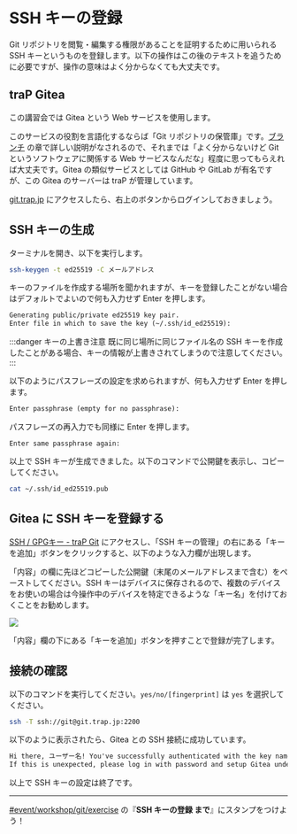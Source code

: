 # SSH キーの登録

Git リポジトリを閲覧・編集する権限があることを証明するために用いられる SSH キーというものを登録します。以下の操作はこの後のテキストを追うために必要ですが、操作の意味はよく分からなくても大丈夫です。

## traP Gitea

この講習会では Gitea という Web サービスを使用します。

このサービスの役割を言語化するならば「Git リポジトリの保管庫」です。[ブランチ](/text/chapter-1/branch.html#gitea-の役割) の章で詳しい説明がなされるので、それまでは「よく分からないけど Git というソフトウェアに関係する Web サービスなんだな」程度に思ってもらえれば大丈夫です。Gitea の類似サービスとしては GitHub や GitLab が有名ですが、この Gitea のサーバーは traP が管理しています。

[git.trap.jp](https://git.trap.jp/) にアクセスしたら、右上のボタンからログインしておきましょう。

## SSH キーの生成

ターミナルを開き、以下を実行します。

```sh
ssh-keygen -t ed25519 -C メールアドレス
```

キーのファイルを作成する場所を聞かれますが、キーを登録したことがない場合はデフォルトでよいので何も入力せず Enter を押します。

```txt
Generating public/private ed25519 key pair.
Enter file in which to save the key (~/.ssh/id_ed25519):
```

:::danger キーの上書き注意
既に同じ場所に同じファイル名の SSH キーを作成したことがある場合、キーの情報が上書きされてしまうので注意してください。
:::

以下のようにパスフレーズの設定を求められますが、何も入力せず Enter を押します。

```txt
Enter passphrase (empty for no passphrase):
```

パスフレーズの再入力でも同様に Enter を押します。

```
Enter same passphrase again:
```

以上で SSH キーが生成できました。以下のコマンドで公開鍵を表示し、コピーしてください。

```sh
cat ~/.ssh/id_ed25519.pub
```

## Gitea に SSH キーを登録する

[SSH / GPGキー - traP Git](https://git.trap.jp/user/settings/keys) にアクセスし、「SSH キーの管理」の右にある「キーを追加」ボタンをクリックすると、以下のような入力欄が出現します。

「内容」の欄に先ほどコピーした公開鍵（末尾のメールアドレスまで含む）をペーストしてください。SSH キーはデバイスに保存されるので、複数のデバイスをお使いの場合は今操作中のデバイスを特定できるような「キー名」を付けておくことをお勧めします。

![](https://md.trap.jp/uploads/upload_8996c3b254e647f7fcc4bc7c8297e546.png)

「内容」欄の下にある「キーを追加」ボタンを押すことで登録が完了します。

## 接続の確認

以下のコマンドを実行してください。`yes/no/[fingerprint]` は `yes` を選択してください。

```sh
ssh -T ssh://git@git.trap.jp:2200
```

以下のように表示されたら、Gitea との SSH 接続に成功しています。

```txt
Hi there, ユーザー名! You've successfully authenticated with the key named キー名, but Gitea does not provide shell access.
If this is unexpected, please log in with password and setup Gitea under another user.
```

以上で SSH キーの設定は終了です。

---

[#event/workshop/git/exercise](https://q.trap.jp/channels/event/workshop/git/exercise) の『**SSH キーの登録 まで**』にスタンプをつけよう！